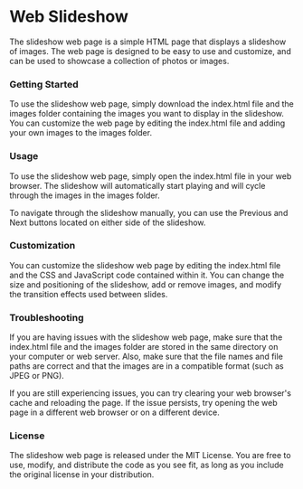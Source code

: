# Web Slideshow
The slideshow web page is a simple HTML page that displays a slideshow of images. The web page is designed to be easy to use and customize, and can be used to showcase a collection of photos or images.

### Getting Started
To use the slideshow web page, simply download the index.html file and the images folder containing the images you want to display in the slideshow. You can customize the web page by editing the index.html file and adding your own images to the images folder.

### Usage
To use the slideshow web page, simply open the index.html file in your web browser. The slideshow will automatically start playing and will cycle through the images in the images folder.

To navigate through the slideshow manually, you can use the Previous and Next buttons located on either side of the slideshow.

### Customization
You can customize the slideshow web page by editing the index.html file and the CSS and JavaScript code contained within it. You can change the size and positioning of the slideshow, add or remove images, and modify the transition effects used between slides.

### Troubleshooting
If you are having issues with the slideshow web page, make sure that the index.html file and the images folder are stored in the same directory on your computer or web server. Also, make sure that the file names and file paths are correct and that the images are in a compatible format (such as JPEG or PNG).

If you are still experiencing issues, you can try clearing your web browser's cache and reloading the page. If the issue persists, try opening the web page in a different web browser or on a different device.

### License
The slideshow web page is released under the MIT License. You are free to use, modify, and distribute the code as you see fit, as long as you include the original license in your distribution.
